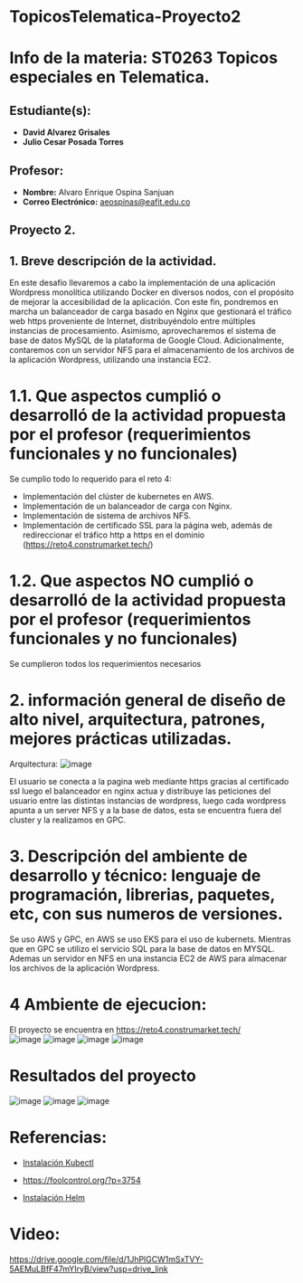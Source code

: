 # TopicosTelematica-Proyecto2
# Info de la materia: ST0263 Topicos especiales en Telematica.

## Estudiante(s):
- **David Alvarez Grisales**
- **Julio Cesar Posada Torres** 

## Profesor:
- **Nombre:** Alvaro Enrique Ospina Sanjuan
- **Correo Electrónico:** aeospinas@eafit.edu.co

## Proyecto 2.

## 1. Breve descripción de la actividad.

En este desafío llevaremos a cabo la implementación de una aplicación Wordpress monolítica utilizando Docker en diversos nodos, con el propósito de mejorar la accesibilidad de la aplicación. Con este fin, pondremos en marcha un balanceador de carga basado en Nginx que gestionará el tráfico web https proveniente de Internet, distribuyéndolo entre múltiples instancias de procesamiento. Asimismo, aprovecharemos el sistema de base de datos MySQL de la plataforma de Google Cloud. Adicionalmente, contaremos con un servidor NFS para el almacenamiento de los archivos de la aplicación Wordpress, utilizando una instancia EC2.
# 1.1. Que aspectos cumplió o desarrolló de la actividad propuesta por el profesor (requerimientos funcionales y no funcionales)
Se cumplio todo lo requerido para el reto 4:
- Implementación del clúster de kubernetes en AWS.
- Implementación de un balanceador de carga con Nginx.
- Implementación de sistema de archivos NFS.
- Implementación de certificado SSL para la página web, además de redireccionar el tráfico http a https en el dominio (https://reto4.construmarket.tech/)
# 1.2. Que aspectos NO cumplió o desarrolló de la actividad propuesta por el profesor (requerimientos funcionales y no funcionales)
Se cumplieron todos los requerimientos necesarios
# 2. información general de diseño de alto nivel, arquitectura, patrones, mejores prácticas utilizadas.
Arquitectura:
![image](https://github.com/Davidrk31/reto4TopicosTelematica/assets/89051979/c9cbd79c-61bf-4ffd-84b8-07f1945580f3)

El usuario se conecta a la pagina web mediante https gracias al certificado ssl luego el balanceador en nginx actua y distribuye las peticiones del usuario entre las distintas instancias de wordpress, luego cada wordpress apunta a un server NFS y a la base de datos, esta se encuentra fuera del cluster y la realizamos en GPC.


# 3. Descripción del ambiente de desarrollo y técnico: lenguaje de programación, librerias, paquetes, etc, con sus numeros de versiones.
Se uso AWS y GPC, en AWS se uso EKS para el uso de kubernets. Mientras que en GPC se utilizo el servicio SQL para la base de datos en MYSQL. Ademas un servidor en NFS en una instancia EC2 de AWS para almacenar los archivos de la aplicación Wordpress.

# 4 Ambiente de ejecucion:
El proyecto se encuentra en https://reto4.construmarket.tech/  
![image](https://github.com/Davidrk31/reto4TopicosTelematica/assets/89051979/de3ee76c-fd2c-4514-b01a-d25924e789a0)
![image](https://github.com/Davidrk31/reto4TopicosTelematica/assets/89051979/7bb1afce-5e52-4729-9e2c-7fb6b206df89)
![image](https://github.com/Davidrk31/reto4TopicosTelematica/assets/89051979/2be05236-3f35-4422-be97-788c01cf8bcd)
![image](https://github.com/Davidrk31/reto4TopicosTelematica/assets/89051979/84ad4a4f-5fb3-4d52-b6bf-14e1d783f9e8)

# Resultados del proyecto
![image](https://github.com/Davidrk31/reto4TopicosTelematica/assets/89051979/f33ab29f-183f-4466-9ddc-afc75b75a462)
![image](https://github.com/Davidrk31/reto4TopicosTelematica/assets/89051979/a167c489-9ecd-4a90-95ac-69bd5ebd0192)
![image](https://github.com/Davidrk31/reto4TopicosTelematica/assets/89051979/d46254ef-cf62-442f-b344-ea65793306e4)



# Referencias:

* [Instalación Kubectl](https://docs.aws.amazon.com/eks/latest/userguide/install-kubectl.html)

* https://foolcontrol.org/?p=3754

* [Instalación Helm](https://helm.sh/docs/intro/install/)

# Video:
https://drive.google.com/file/d/1JhPlGCW1mSxTVY-5AEMuLBfF47mYIryB/view?usp=drive_link


